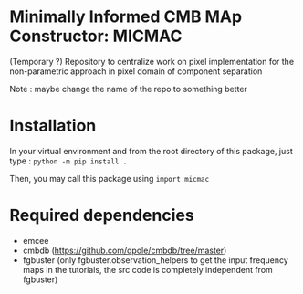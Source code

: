 # Minimally Informed CMB MAp Constructor: MICMAC
(Temporary ?) Repository to centralize work on pixel implementation for the non-parametric approach in pixel domain of component separation

Note : maybe change the name of the repo to something better

# Installation

In your virtual environment and from the root directory of this package, just type :
`python -m pip install .`

Then, you may call this package using `import micmac`

# Required dependencies
* emcee
* cmbdb (https://github.com/dpole/cmbdb/tree/master)
* fgbuster (only fgbuster.observation_helpers to get the input frequency maps in the tutorials, the src code is completely independent from fgbuster)